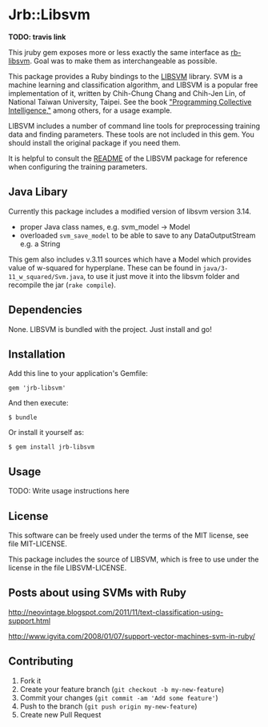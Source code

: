 # Jrb::Libsvm

**TODO: travis link**

This jruby gem exposes more or less exactly the same interface as [rb-libsvm][].
Goal was to make them as interchangeable as possible.

This package provides a Ruby bindings to the [LIBSVM][] library.  SVM
is a machine learning and classification algorithm, and LIBSVM is a
popular free implementation of it, written by Chih-Chung Chang and
Chih-Jen Lin, of National Taiwan University, Taipei. See the book ["Programming
Collective Intelligence,"](http://books.google.com/books?id=fEsZ3Ey-Hq4C) among others, for a usage example.

LIBSVM includes a number of command line tools for preprocessing
training data and finding parameters. These tools are not included in
this gem. You should install the original package if you need them.

It is helpful to consult the [README][] of the LIBSVM package for
reference when configuring the training parameters.

## Java Libary

Currently this package includes a modified version of libsvm version 3.14.

- proper Java class names, e.g. svm_model -> Model
- overloaded `svm_save_model` to be able to save to any DataOutputStream e.g. a String

This gem also includes v.3.11 sources which have a Model which provides value of w-squared for hyperplane.
These can be found in `java/3-11_w_squared/Svm.java`, to use it just move it into the libsvm folder
and recompile the jar (`rake compile`).

## Dependencies

None.  LIBSVM is bundled with the project.  Just install and go!

## Installation

Add this line to your application's Gemfile:

    gem 'jrb-libsvm'

And then execute:

    $ bundle

Or install it yourself as:

    $ gem install jrb-libsvm

## Usage

TODO: Write usage instructions here

## License

This software can be freely used under the terms of the MIT license,
see file MIT-LICENSE.

This package includes the source of LIBSVM, which is free to use under
the license in the file LIBSVM-LICENSE.

## Posts about using SVMs with Ruby

http://neovintage.blogspot.com/2011/11/text-classification-using-support.html

http://www.igvita.com/2008/01/07/support-vector-machines-svm-in-ruby/

## Contributing

1. Fork it
2. Create your feature branch (`git checkout -b my-new-feature`)
3. Commit your changes (`git commit -am 'Add some feature'`)
4. Push to the branch (`git push origin my-new-feature`)
5. Create new Pull Request


[libsvm]:       http://www.csie.ntu.edu.tw/~cjlin/libsvm/

[svmrubyswig]:  http://github.com/tomz/libsvm-ruby-swig/tree/master

[ruby-svm]:     http://sourceforge.net/projects/rubysvm/

[README]:       https://github.com/febeling/libsvm/blob/master/README

[rb-libsvm]:    https://github.com/febeling/rb-libsvm